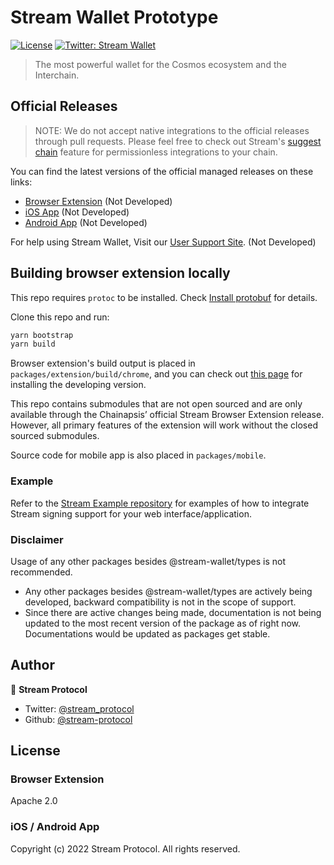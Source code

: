 # Stream Wallet Prototype
[![License](https://img.shields.io/badge/License-Apache%202.0-blue.svg)](https://opensource.org/licenses/Apache-2.0)
[![Twitter: Stream Wallet](https://img.shields.io/twitter/follow/stream-wallet.svg?style=social)](https://twitter.com/stream_protocol)

> The most powerful wallet for the Cosmos ecosystem and the Interchain.

## Official Releases

> NOTE: We do not accept native integrations to the official releases through pull requests. Please feel free to check out Stream's [suggest chain](https://docs.streamprotocol.app/wallet/api/suggest-chain.html) feature for permissionless integrations to your chain.

You can find the latest versions of the official managed releases on these links:
- [Browser Extension](https://chrome.google.com/webstore/detail/stream-wallet/) (Not Developed)
- [iOS App](https://apps.apple.com/us/app/stream-wallet/) (Not Developed)
- [Android App](https://play.google.com/store/apps/details?id=app.streamprotocol.wallet) (Not Developed)

For help using Stream Wallet, Visit our [User Support Site](https://stream-wallet.crunch.help). (Not Developed)

## Building browser extension locally
This repo requires `protoc` to be installed. Check [Install protobuf](https://grpc.io/docs/protoc-installation/) for details.  

Clone this repo and run:
```sh
yarn bootstrap
yarn build
```

Browser extension's build output is placed in `packages/extension/build/chrome`, and you can check out [this page](https://developer.chrome.com/extensions/getstarted) for installing the developing version.

This repo contains submodules that are not open sourced and are only available through the Chainapsis’ official Stream Browser Extension release. However, all primary features of the extension will work without the closed sourced submodules.

Source code for mobile app is also placed in `packages/mobile`.

### Example
Refer to the [Stream Example repository](https://github.com/stream-protocol/stream-wallet-dev) for examples of how to integrate Stream signing support for your web interface/application.

### Disclaimer
Usage of any other packages besides @stream-wallet/types is not recommended.
 - Any other packages besides @stream-wallet/types are actively being developed, backward compatibility is not in the scope of support.
 - Since there are active changes being made, documentation is not being updated to the most recent version of the package as of right now. Documentations would be updated as packages get stable.

## Author
👤 **Stream Protocol**
* Twitter: [@stream_protocol](https://twitter.com/stream_protocol)
* Github: [@stream-protocol](https://github.com/stream-protocol)

## License
### Browser Extension 
Apache 2.0
### iOS / Android App
Copyright (c) 2022 Stream Protocol. All rights reserved.

